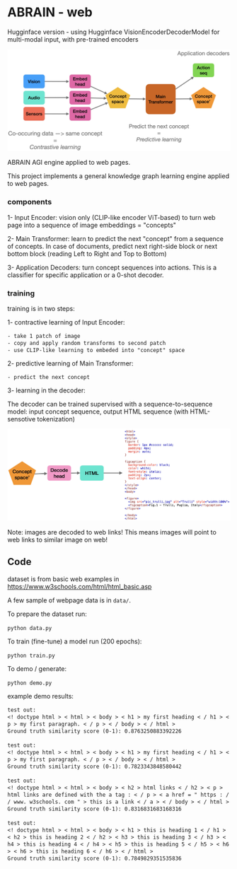 # ABRAIN - web

Hugginface version - using Hugginface VisionEncoderDecoderModel for multi-modal input, with pre-trained encoders

![image](../figures/ABRAIN-diagram.jpg)


ABRAIN AGI engine applied to web pages. 

This project implements a general knowledge graph learning engine applied to web pages.



### components

1- Input Encoder: vision only (CLIP-like encoder ViT-based) to turn web page into a sequence of image embeddings = "concepts"

2- Main Transformer: learn to predict the next "concept" from a sequence of concepts. In case of documents, predict next right-side block or next bottom block (reading Left to Right and Top to Bottom)

3- Application Decoders: turn concept sequences into actions. This is a classifier for specific application or a 0-shot decoder.


### training

training is in two steps:

1- contractive learning of Input Encoder:

	- take 1 patch of image
	- copy and apply random transforms to second patch
	- use CLIP-like learning to embeded into "concept" space

2- predictive learning of Main Transformer: 

	- predict the next concept


3- learning in the decoder:

The decoder can be trained supervised with a sequence-to-sequence model: input concept sequence, output HTML sequence (with HTML-sensotive tokenization)

![image](../figures/ABRAIN-web-example.jpg)

Note: images are decoded to web links! This means images will point to web links to similar image on web! 



## Code

dataset is from basic web examples in https://www.w3schools.com/html/html_basic.asp

A few sample of webpage data is in `data/`.

To prepare the dataset run:

`python data.py`

To train (fine-tune) a model run (200 epochs):

`python train.py`

To demo / generate:

`python demo.py `

example demo results:

```
test out:
<! doctype html > < html > < body > < h1 > my first heading < / h1 > < p > my first paragraph. < / p > < / body > < / html >
Ground truth similarity score (0-1): 0.8763250883392226

test out:
<! doctype html > < html > < body > < h1 > my first heading < / h1 > < p > my first paragraph. < / p > < / body > < / html >
Ground truth similarity score (0-1): 0.7823343848580442

test out:
<! doctype html > < html > < body > < h2 > html links < / h2 > < p > html links are defined with the a tag : < / p > < a href = " https : / / www. w3schools. com " > this is a link < / a > < / body > < / html >
Ground truth similarity score (0-1): 0.8316831683168316

test out:
<! doctype html > < html > < body > < h1 > this is heading 1 < / h1 > < h2 > this is heading 2 < / h2 > < h3 > this is heading 3 < / h3 > < h4 > this is heading 4 < / h4 > < h5 > this is heading 5 < / h5 > < h6 > < h6 > this is heading 6 < / h6 > < / html >
Ground truth similarity score (0-1): 0.7849829351535836
```